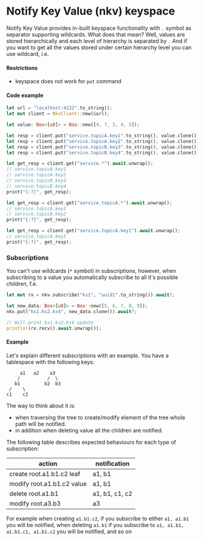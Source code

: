 # Notify Key Value (nkv) keyspace

Notify Key Value provides in-built keyspace functionality with `.` symbol as separator supporting wildcards.
What does that mean? Well, values are stored hierarchically and each level of hierarchy is separated by `.`
And if you want to get all the values stored under certain hierarchy level you can use wildcard, i.e.

#### Restrictions

- keyspace does not work for `put` command

#### Code example

```rust
let url = "localhost:4222".to_string();
let mut client = NkvClient::new(&url);

let value: Box<[u8]> = Box::new([9, 7, 3, 4, 5]);

let resp = client.put("service.topicA.key1".to_string(), value.clone()).await.unwrap();
let resp = client.put("service.topicA.key2".to_string(), value.clone()).await.unwrap();
let resp = client.put("service.topicB.key3".to_string(), value.clone()).await.unwrap();
let resp = client.put("service.topicB.key4".to_string(), value.clone()).await.unwrap();

let get_resp = client.get("service.*").await.unwrap();
// service.topicA.key1
// service.topicA.key2
// service.topicB.key3
// service.topicB.key4
print("{:?}", get_resp);

let get_resp = client.get("service.topicA.*").await.unwrap();
// service.topicA.key1
// service.topicA.key2
print("{:?}", get_resp);

let get_resp = client.get("service.topicA.key1").await.unwrap();
// service.topicA.key1
print("{:?}", get_resp);
```

### Subscriptions

You can't use wildcards (`*` symbol) in subscriptions, however,
when subscribing to a value you automatically subscribe to all it's
possible children, f.e.

```rust
let mut rx = nkv.subscribe("ks1", "uuid1".to_string()).await?;

let new_data: Box<[u8]> = Box::new([5, 6, 7, 8, 9]);
nkv.put("ks1.ks2.ks4", new_data.clone()).await?;

// Will print ks1.ks2.ks4 update
println!(rx.recv().await.unwrap());
```

#### Example

Let's explain different subscriptions with an example. You have a tablespace with the following keys:

```
     a1   a2    a3
    /          /  \ 
   b1         b2  b3
 /    \             
c1    c2
```

The way to think about it is:
- when traversing the tree to create/modify element of the tree whole path will be notified.
- in addition when deleting value all the children are notified.

The following table describes expected behaviours for each type of subscription:

| action | notification |
|---|---|
| create root.a1.b1.c2 leaf | a1, b1 |
| modify root.a1.b1.c2 value | a1, b1 |
| delete root.a1.b1 | a1, b1, c1, c2 |
| modify root.a3.b3 | a3 |

For example when creating `a1.b1.c2`, if you subscribe to either `a1, a1.b1` you will be notified, when deleting `a1.b1` if you subscribe to `a1, a1.b1, a1.b1.c1, a1.b1.c2` you will be notified, and so on
